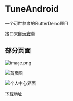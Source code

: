 # TuneAndroid

一个可供参考的FlutterDemo项目

接口来自[玩安卓](http://www.wanandroid.com/blog/show/2)

## 部分页面

![image.png](https://upload-images.jianshu.io/upload_images/1924616-455d90b17f879232.png?imageMogr2/auto-orient/strip%7CimageView2/2/w/1240)

![首页图](https://upload-images.jianshu.io/upload_images/1924616-16f9d1698123c1e6.jpg?imageMogr2/auto-orient/strip%7CimageView2/2/w/1240)


![个人中心界面](https://upload-images.jianshu.io/upload_images/1924616-17989f91a3201b86.jpg?imageMogr2/auto-orient/strip%7CimageView2/2/w/1240)


[下载地址](https://www.pgyer.com/Kjak)
